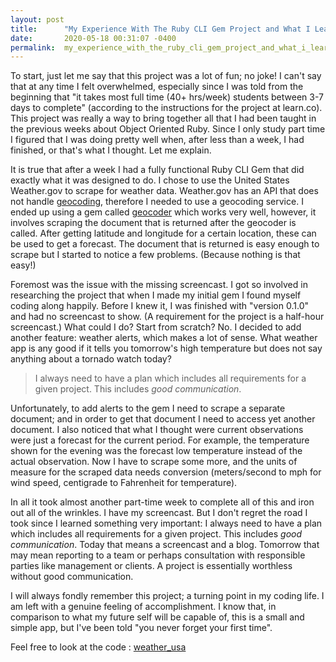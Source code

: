 ```yaml
---
layout: post
title:      "My Experience With The Ruby CLI Gem Project and What I Learned"
date:       2020-05-18 00:31:07 -0400
permalink:  my_experience_with_the_ruby_cli_gem_project_and_what_i_learned
---
```



To start, just let me say that this project was a lot of fun; no joke!  I can't say that at any time I felt overwhelmed, especially since I was told from the beginning that "it takes most full time (40+ hrs/week) students between 3-7 days to complete" (according to the instructions for the project at learn.co). This project was really a way to bring together all that I had been taught in the previous weeks about Object Oriented Ruby.   Since I only study part time I figured that I was doing pretty well when, after less than a week, I had finished, or that's what I thought.  Let me explain.

It is true that after a week I had a fully functional Ruby CLI Gem that did exactly what it was designed to do.  I chose to use the United States Weather.gov to scrape for weather data.  Weather.gov has an API that does not handle [geocoding](https://en.wikipedia.org/wiki/Geocoding), therefore I needed to use a geocoding service.  I ended up using a gem called [geocoder](http://www.rubygeocoder.com/) which works very well, however, it involves scraping the document that is returned after the geocoder is called.  After getting latitude and longitude for a certain location, these can be used to get a forecast.  The document that is returned is easy enough to scrape but I started to notice a few problems. (Because nothing is that easy!)

Foremost was the issue with the missing screencast.  I got so involved in researching the project that when I made my initial gem I found myself coding along happily. Before I knew it, I was finished with "version 0.1.0" and had no screencast to show. (A requirement for the project is a half-hour screencast.)  What could I do?  Start from scratch? No.  I decided to add another feature:  weather alerts, which makes a lot of sense.  What weather app is any good if it tells you tomorrow's high temperature but does not say anything about a tornado watch today?

>  I always need to have a plan which includes all requirements for a given project.  This includes *good communication*.

Unfortunately, to add alerts to the gem I need to scrape a separate document; and in order to get that document I need to access yet another document.  I also noticed that what I thought were current observations were just a forecast for the current period.  For example, the temperature shown for the evening was the forecast low temperature instead of the actual observation.  Now I have to scrape some more, and the units of measure for the scraped data  needs conversion (meters/second to mph for wind speed, centigrade to Fahrenheit for temperature).  

In all it took almost another part-time week to complete all of this and iron out all of the wrinkles. I have my screencast.  But I don't regret the road I took since I learned something very important:  I always need to have a plan which includes all requirements for a given project.  This includes *good communication*.  Today that means a screencast and a blog.  Tomorrow that may mean reporting to a team or perhaps consultation with responsible parties like management or clients.  A project is essentially worthless without good communication.

I will always fondly remember this project; a turning point in my coding life.  I am left with a genuine feeling of accomplishment.  I know that, in comparison to what my future self will be capable of, this is a small and simple app, but I've been told "you never forget your first time".

Feel free to look at the code : [weather_usa](https://github.com/micahmccallum/weather_usa)

